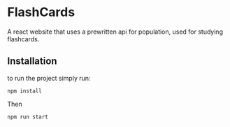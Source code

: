 # FlashCards

A react website that uses a prewritten api for population, used for studying flashcards.

## Installation

to run the project simply run:

`npm install`

Then 

`npm run start`